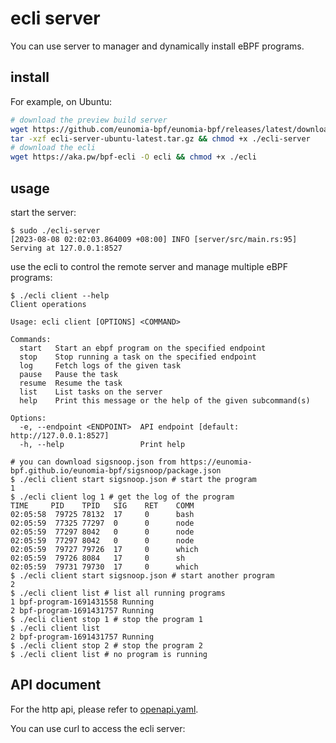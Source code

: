 # ecli server

You can use server to manager and dynamically install eBPF programs.

## install

For example, on Ubuntu:

```sh
# download the preview build server
wget https://github.com/eunomia-bpf/eunomia-bpf/releases/latest/download/ecli-server-ubuntu-latest.tar.gz
tar -xzf ecli-server-ubuntu-latest.tar.gz && chmod +x ./ecli-server
# download the ecli
wget https://aka.pw/bpf-ecli -O ecli && chmod +x ./ecli
```

## usage

start the server:

```console
$ sudo ./ecli-server
[2023-08-08 02:02:03.864009 +08:00] INFO [server/src/main.rs:95] Serving at 127.0.0.1:8527
```

use the ecli to control the remote server and manage multiple eBPF programs:

```console
$ ./ecli client --help
Client operations

Usage: ecli client [OPTIONS] <COMMAND>

Commands:
  start   Start an ebpf program on the specified endpoint
  stop    Stop running a task on the specified endpoint
  log     Fetch logs of the given task
  pause   Pause the task
  resume  Resume the task
  list    List tasks on the server
  help    Print this message or the help of the given subcommand(s)

Options:
  -e, --endpoint <ENDPOINT>  API endpoint [default: http://127.0.0.1:8527]
  -h, --help                 Print help

# you can download sigsnoop.json from https://eunomia-bpf.github.io/eunomia-bpf/sigsnoop/package.json
$ ./ecli client start sigsnoop.json # start the program
1
$ ./ecli client log 1 # get the log of the program
TIME     PID    TPID   SIG    RET    COMM   
02:05:58  79725 78132  17     0      bash
02:05:59  77325 77297  0      0      node
02:05:59  77297 8042   0      0      node
02:05:59  77297 8042   0      0      node
02:05:59  79727 79726  17     0      which
02:05:59  79726 8084   17     0      sh
02:05:59  79731 79730  17     0      which
$ ./ecli client start sigsnoop.json # start another program
2
$ ./ecli client list # list all running programs
1 bpf-program-1691431558 Running
2 bpf-program-1691431757 Running
$ ./ecli client stop 1 # stop the program 1
$ ./ecli client list
2 bpf-program-1691431757 Running
$ ./ecli client stop 2 # stop the program 2
$ ./ecli client list # no program is running
```

## API document

For the http api, please refer to [openapi.yaml](../../../ecli/apis.yaml).

You can use curl to access the ecli server:

```sh
```
